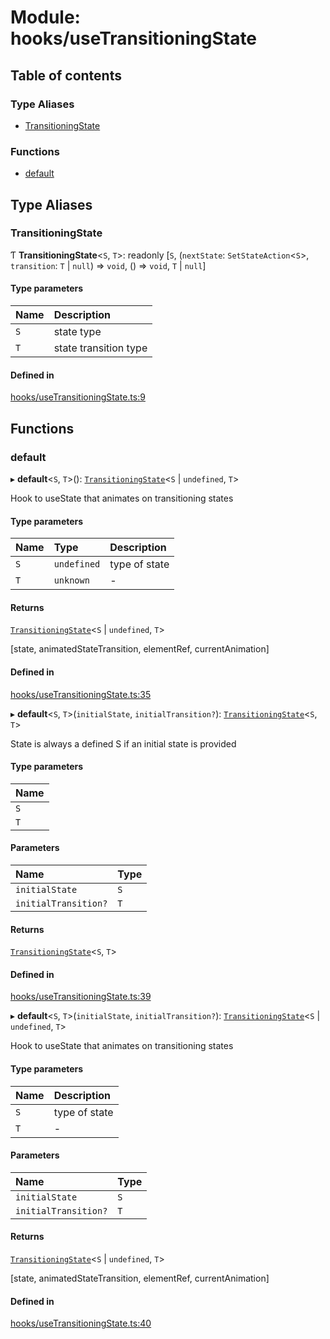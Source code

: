 # Module: hooks/useTransitioningState

## Table of contents

### Type Aliases

- [TransitioningState](../wiki/hooks.useTransitioningState#transitioningstate)

### Functions

- [default](../wiki/hooks.useTransitioningState#default)

## Type Aliases

### TransitioningState

Ƭ **TransitioningState**<`S`, `T`\>: readonly [`S`, (`nextState`: `SetStateAction`<`S`\>, `transition`: `T` \| ``null``) => `void`, () => `void`, `T` \| ``null``]

#### Type parameters

| Name | Description |
| :------ | :------ |
| `S` | state type |
| `T` | state transition type |

#### Defined in

[hooks/useTransitioningState.ts:9](https://github.com/tristanjohnson849/react-controlled-animations/blob/2fcbb59/src/hooks/useTransitioningState.ts#L9)

## Functions

### default

▸ **default**<`S`, `T`\>(): [`TransitioningState`](../wiki/hooks.useTransitioningState#transitioningstate)<`S` \| `undefined`, `T`\>

Hook to useState that animates on transitioning states

#### Type parameters

| Name | Type | Description |
| :------ | :------ | :------ |
| `S` | `undefined` | type of state |
| `T` | `unknown` | - |

#### Returns

[`TransitioningState`](../wiki/hooks.useTransitioningState#transitioningstate)<`S` \| `undefined`, `T`\>

[state, animatedStateTransition, elementRef, currentAnimation]

#### Defined in

[hooks/useTransitioningState.ts:35](https://github.com/tristanjohnson849/react-controlled-animations/blob/2fcbb59/src/hooks/useTransitioningState.ts#L35)

▸ **default**<`S`, `T`\>(`initialState`, `initialTransition?`): [`TransitioningState`](../wiki/hooks.useTransitioningState#transitioningstate)<`S`, `T`\>

State is always a defined S if an initial state is provided

#### Type parameters

| Name |
| :------ |
| `S` |
| `T` |

#### Parameters

| Name | Type |
| :------ | :------ |
| `initialState` | `S` |
| `initialTransition?` | `T` |

#### Returns

[`TransitioningState`](../wiki/hooks.useTransitioningState#transitioningstate)<`S`, `T`\>

#### Defined in

[hooks/useTransitioningState.ts:39](https://github.com/tristanjohnson849/react-controlled-animations/blob/2fcbb59/src/hooks/useTransitioningState.ts#L39)

▸ **default**<`S`, `T`\>(`initialState`, `initialTransition?`): [`TransitioningState`](../wiki/hooks.useTransitioningState#transitioningstate)<`S` \| `undefined`, `T`\>

Hook to useState that animates on transitioning states

#### Type parameters

| Name | Description |
| :------ | :------ |
| `S` | type of state |
| `T` | - |

#### Parameters

| Name | Type |
| :------ | :------ |
| `initialState` | `S` |
| `initialTransition?` | `T` |

#### Returns

[`TransitioningState`](../wiki/hooks.useTransitioningState#transitioningstate)<`S` \| `undefined`, `T`\>

[state, animatedStateTransition, elementRef, currentAnimation]

#### Defined in

[hooks/useTransitioningState.ts:40](https://github.com/tristanjohnson849/react-controlled-animations/blob/2fcbb59/src/hooks/useTransitioningState.ts#L40)
